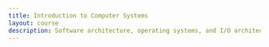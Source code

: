 ```yaml
---
title: Introduction to Computer Systems
layout: course
description: Software architecture, operating systems, and I/O architectures. Relationships between application software, operating systems, and computing hardware; critical sections, deadlock avoidance, and performance; principles and operation of disks and networks.
---
```

